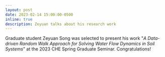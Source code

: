 ```yaml
---
layout: post
date: 2023-02-14 15:00:00-0500
inline: true
description: Zeyuan talks about his research work
---
```


Graduate student Zeyuan Song was selected to present his work "_A Data-driven Random Walk Approach for Solving Water Flow Dynamics in Soil Systems_" at the 2023 CHE Spring Graduate Seminar. Congratulations!
